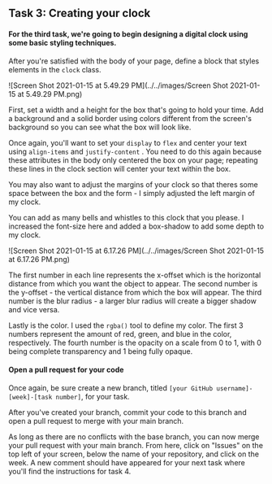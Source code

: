 ## Task 3: Creating your clock

#### For the third task, we're going to begin designing a digital clock using some basic styling techniques.

After you're satisfied with the body of your page, define a block that styles elements in the `clock` class.

![Screen Shot 2021-01-15 at 5.49.29 PM](../../images/Screen Shot 2021-01-15 at 5.49.29 PM.png)

First, set a width and a height for the box that's going to hold your time.  Add a background and a solid border using colors different from the screen's background so you can see what the box will look like.

Once again, you'll want to set your `display` to `flex` and center your text using `align-items` and `justify-content` .  You need to do this again because these attributes in the body only centered the box on your page; repeating these lines in the clock section will center your text within the box.

You may also want to adjust the margins of your clock so that theres some space between the box and the form - I simply adjusted the left margin of my clock.

You can add as many bells and whistles to this clock that you please.  I increased the font-size here and added a box-shadow to add some depth to my clock.

![Screen Shot 2021-01-15 at 6.17.26 PM](../../images/Screen Shot 2021-01-15 at 6.17.26 PM.png)

The first number in each line represents the x-offset which is the horizontal distance from which you want the object to appear.  The second number is the y-offset - the vertical distance from which the box will appear.  The third number is the blur radius - a larger blur radius will create a bigger shadow and vice versa. 

Lastly is the color.  I used the `rgba()` tool to define my color.  The first 3 numbers represent the amount of red, green, and blue in the color, respectively. The fourth number is the opacity on a scale from 0 to 1, with 0 being complete transparency and 1 being fully opaque.

#### Open a pull request for your code

Once again, be sure create a new branch, titled `[your GitHub username]-[week]-[task number]`, for your task.  

After you've created your branch, commit your code to this branch and open a pull request to merge with your main branch.  

As long as there are no conflicts with the base branch, you can now merge your pull request with your main branch. From here, click on "Issues" on the top left of your screen, below the name of your repository, and click on the week. A new comment should have appeared for your next task where you'll find the instructions for task 4.